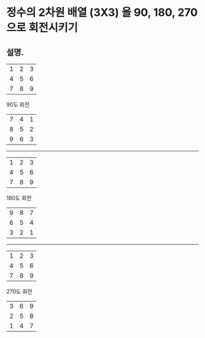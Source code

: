 # 정수의 2차원 배열 (3X3) 을 90, 180, 270으로 회전시키기
## 설명.

||||
|---|---|---|
|1|2|3|              
|4|5|6|   
|7|8|9|  

 90도 회전
 
||||  
|---|---|---|        
|7|4|1|              
|8|5|2|   
|9|6|3|   

---
||||                    
|---|---|---|        
|1|2|3|              
|4|5|6|   
|7|8|9| 

180도 회전

||||                
|---|---|---|        
|9|8|7|              
|6|5|4|   
|3|2|1|
---

||||                   
|---|---|---|        
|1|2|3|              
|4|5|6|   
|7|8|9|   

 270도 회전
 
||||                  
|---|---|---|        
|3|6|9|              
|2|5|8|   
|1|4|7|
